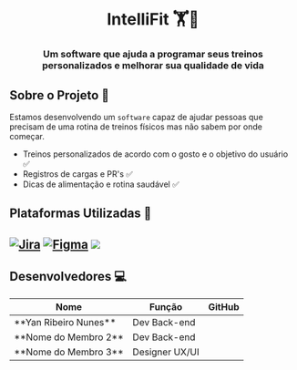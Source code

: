 <h1 align ="center">
IntelliFit 🏋️🍃
</h1>

<h3 align="center">Um software que ajuda a programar seus treinos personalizados e melhorar sua qualidade de vida</h3>


## Sobre o Projeto 🥇
Estamos desenvolvendo um `software` capaz de ajudar pessoas que precisam de uma rotina de treinos físicos mas não sabem por onde começar.
- Treinos personalizados de acordo com o gosto e o objetivo do usuário ✅
- Registros de cargas e PR's ✅
- Dicas de alimentação e rotina saudável ✅


## Plataformas Utilizadas 🧰
[![Jira](https://img.shields.io/badge/jira-%230A0FFF.svg?style=for-the-badge&logo=jira&logoColor=white)](https://fdsproject.atlassian.net/jira/software/projects/SCRUM/boards/1?atlOrigin=eyJpIjoiZDNiMTkzMmEzYjNkNDAxZGJiYjcyZmRkNjY5MjljNzAiLCJwIjoiaiJ9)
[![Figma](https://img.shields.io/badge/figma-%23F24E1E.svg?style=for-the-badge&logo=figma&logoColor=white)](https://www.figma.com/design/jQSgfpDlNCRetoDEvQjKXb/INTELLIFIT-Figma?node-id=0-1&t=W1SEAYWwL8sDjfs5-1)
<a href="https://docs.google.com/document/d/1rWpPc9J5-87vuPIHLwUFKLLXHsPweZNf7aWV6IrVm0c/edit?usp=sharing" target="_blank">
  <img src="https://img.shields.io/badge/Docs-4285F4?style=for-the-badge&logo=googledocs&logoColor=white" />
</a>
---

## Desenvolvedores 💻
<table align="center">
    <thead>
        <tr>
            <th>Nome</th>
            <th>Função</th>
            <th>GitHub</th>
        </tr>
    </thead>
    <tbody>
        <tr>
            <td>**Yan Ribeiro Nunes**</td>
            <td>Dev Back-end</td>
        </tr>
        <tr>
            <td>**Nome do Membro 2**</td>
            <td>Dev Back-end</td>
        </tr>
        <tr>
            <td>**Nome do Membro 3**</td>
            <td>Designer UX/UI</td>
        </tr>
    </tbody>
</table>
